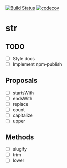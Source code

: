 [![Build Status](https://travis-ci.com/manelgarcia/str.svg?branch=master)](https://travis-ci.com/manelgarcia/str) [![codecov](https://codecov.io/gh/manelgarcia/str/branch/master/graph/badge.svg)](https://codecov.io/gh/manelgarcia/str)

# str

## TODO
- [ ] Style docs
- [ ] Implement npm-publish

## Proposals
- [ ] startsWith
- [ ] endsWith
- [ ] replace
- [ ] count
- [ ] capitalize
- [ ] upper

## Methods
- [ ] slugify
- [ ] trim
- [ ] lower
